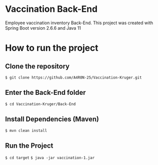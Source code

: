 # Vaccination Back-End
Employee vaccination inventory Back-End.
This project was created with Spring Boot version 2.6.6 and Java 11

# How to run the project
## Clone the repository
`$ git clone https://github.com/A4R0N-25/Vaccination-Kruger.git`

## Enter the Back-End folder
`$ cd Vaccination-Kruger/Back-End `

## Install Dependencies (Maven)
`$ mvn clean install`

## Run the Project
`$ cd target`
`$ java -jar vaccination-1.jar`